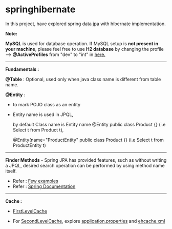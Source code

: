 # springhibernate
In this project, have explored spring data jpa with hibernate implementation.

**Note:**

**MySQL** is used for database operation. If MySQL setup is **not present in your machine**, please feel free to use **H2 database** by changing the profile --> **@ActiveProfiles** from "dev" to "int" in <a href="https://github.com/sureshbabk19698/springhibernate/blob/main/src/test/java/com/sk/hibernate/product/ProductApplicationTests.java">here.</a>

-----------------------------------------------------------------------------
**Fundamentals :**

**@Table** : Optional, used only when java class name is different from table name. 

**@Entity** :
 * to mark POJO class as an entity
 * Entity name is used in JPQL, 
      
     by default Class name is Entity name 
     @Entity
     public class Product {}
     (i.e Select t from Product t), 
     
     @Entity(name="ProductEntity"
     public class Product {}
     (i.e Select t from ProductEntity t)
------------------------------------------------------------------------------
**Finder Methods** - Spring JPA has provided features, such as without writing a JPQL, desired search operation can be performed by using method name itself.
* Refer : <a href="https://github.com/sureshbabk19698/springhibernate/blob/main/src/test/java/com/sk/hibernate/product/ProductApplicationTests.java">Few examples</a>
* Refer : <a href="https://docs.spring.io/spring-data/jpa/docs/current/reference/html/#repository-query-keywords">Spring Documentation</a>

----------------------------------------------------------------------------------------------
**Cache :** 
* <a href="https://github.com/sureshbabk19698/springhibernate/blob/main/src/test/java/com/sk/hibernate/product/ProductApplicationFirstLevelCacheTest.java">FirstLevelCache</a>

* For <a href="https://github.com/sureshbabk19698/springhibernate/blob/main/src/test/java/com/sk/hibernate/product/ProductApplicationSecondLevelCacheTest.java">SecondLevelCache</a>, explore <a href="https://github.com/sureshbabk19698/springhibernate/blob/main/src/main/resources/application.properties">application.properties</a> and <a href="https://github.com/sureshbabk19698/springhibernate/blob/main/src/main/resources/ehcache.xml">ehcache.xml</a>

